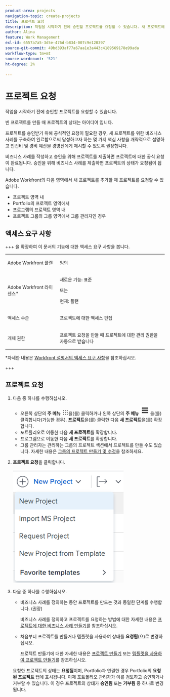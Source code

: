 ```yaml
---
product-area: projects
navigation-topic: create-projects
title: 프로젝트 요청
description: 작업을 시작하기 전에 승인할 프로젝트를 요청할 수 있습니다. 새 프로젝트에 대한 비즈니스 사례를 구축하여 완료함으로써 달성하고자 하는 몇 가지 주요 사항을 개략적으로 설명하고 인건비 및 경비 예산을 관리 팀에 제시할 수 있도록 하는 것이 좋습니다. 비즈니스 사례를 작성하고 승인을 위해 프로젝트를 제출하면 프로젝트에 대한 공식 요청이 완료됩니다. 승인을 위해 비즈니스 사례를 제출하면 프로젝트의 상태가 요청됨이 됩니다.
author: Alina
feature: Work Management
exl-id: 6557a7a5-3d5e-476d-b834-007c9e120397
source-git-commit: 49bd393af77a67aa1e3a443c4189569178e99ada
workflow-type: tm+mt
source-wordcount: '521'
ht-degree: 2%

---
```


# 프로젝트 요청

<!--Audited: April 2024-->

작업을 시작하기 전에 승인할 프로젝트를 요청할 수 있습니다.

빈 프로젝트를 만들 때 프로젝트의 상태는 아이디어 입니다.

프로젝트를 승인받기 위해 공식적인 요청이 필요한 경우, 새 프로젝트를 위한 비즈니스 사례를 구축하여 완료함으로써 달성하고자 하는 몇 가지 핵심 사항을 개략적으로 설명하고 인건비 및 경비 예산을 경영진에게 제시할 수 있도록 권장합니다.

비즈니스 사례를 작성하고 승인을 위해 프로젝트를 제출하면 프로젝트에 대한 공식 요청이 완료됩니다. 승인을 위해 비즈니스 사례를 제출하면 프로젝트의 상태가 요청됨이 됩니다.

Adobe Workfront의 다음 영역에서 새 프로젝트를 추가할 때 프로젝트를 요청할 수 있습니다.

* 프로젝트 영역 내
* Portfolio의 프로젝트 영역에서
* 프로그램의 프로젝트 영역 내
* 프로젝트 그룹의 그룹 영역에서 그룹 관리자인 경우

## 액세스 요구 사항

+++ 을 확장하여 이 문서의 기능에 대한 액세스 요구 사항을 봅니다.

<table style="table-layout:auto"> 
 <col> 
 <col> 
 <tbody> 
  <tr> 
   <td role="rowheader">Adobe Workfront 플랜</td> 
   <td> <p>임의</p> </td> 
  </tr> 
  <tr> 
   <td role="rowheader"> <p role="rowheader">Adobe Workfront 라이센스*</p> </td> 
   <td> <p>새로운 기능: 표준 </p>
   또는
   <p>현재: 플랜 </p>
   </td> 
  </tr> 
  <tr> 
   <td role="rowheader">액세스 수준</td> 
   <td> <p>프로젝트에 대한 액세스 편집</p> </td> 
  </tr> 
  <tr> 
   <td role="rowheader">개체 권한</td> 
   <td> <p>프로젝트 요청을 만들 때 프로젝트에 대한 관리 권한을 자동으로 받습니다 </p> </td> 
  </tr> 
 </tbody> 
</table>

*자세한 내용은 [Workfront 설명서의 액세스 요구 사항](/help/quicksilver/administration-and-setup/add-users/access-levels-and-object-permissions/access-level-requirements-in-documentation.md)을 참조하십시오.

+++

## 프로젝트 요청

1. 다음 중 하나를 수행하십시오.

   * 오른쪽 상단의 **주 메뉴** ![](assets/main-menu-icon.png)을(를) 클릭하거나 왼쪽 상단의 **주 메뉴** ![](assets/lines-main-menu.png)을(를) 클릭합니다(가능한 경우). **프로젝트**&#x200B;을(를) 클릭한 다음 **새 프로젝트**&#x200B;을(를) 확장합니다.
   * 포트폴리오로 이동한 다음 **새 프로젝트**&#x200B;를 확장합니다.
   * 프로그램으로 이동한 다음 **새 프로젝트**&#x200B;를 확장합니다.
   * 그룹 관리자는 관리하는 그룹의 프로젝트 섹션에서 프로젝트를 만들 수도 있습니다. 자세한 내용은 [그룹의 프로젝트 만들기 및 수정](../../../administration-and-setup/manage-groups/work-with-group-objects/create-and-modify-a-groups-projects.md)을 참조하세요.

1. **프로젝트 요청**&#x200B;을 클릭합니다.

   ![](assets/new-project-dropdown-nwe-350x358.png)

1. 다음 중 하나를 수행하십시오.

   * 비즈니스 사례를 정의하는 동안 프로젝트를 만드는 것과 동일한 단계를 수행합니다. (권장)

     비즈니스 사례를 정의하고 프로젝트를 요청하는 방법에 대한 자세한 내용은 [프로젝트에 대한 비즈니스 사례 만들기](../../../manage-work/projects/define-a-business-case/create-business-case.md)를 참조하십시오.

   * 처음부터 프로젝트를 만들거나 템플릿을 사용하여 상태를 **요청됨**(으)로 변경하십시오.

     프로젝트 만들기에 대한 자세한 내용은 [프로젝트 만들기](../../../manage-work/projects/create-projects/create-project.md) 또는 [템플릿을 사용하여 프로젝트 만들기](../../../manage-work/projects/create-projects/create-project-from-template.md)를 참조하십시오.

   요청한 프로젝트의 상태는 **요청됨**&#x200B;이며, Portfolio과 연결한 경우 Portfolio의 **요청된 프로젝트** 탭에 표시됩니다. 이제 포트폴리오 관리자가 이를 검토하고 승인하거나 거부할 수 있습니다. 이 경우 프로젝트의 상태가 **승인됨** 또는 **거부됨** 중 하나로 변경됩니다.
